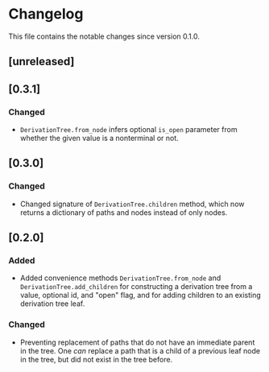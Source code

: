# Changelog

This file contains the notable changes since version 0.1.0.

## [unreleased]

## [0.3.1]

### Changed

- `DerivationTree.from_node` infers optional `is_open` parameter from whether the given
  value is a nonterminal or not.
 
## [0.3.0]

### Changed

- Changed signature of `DerivationTree.children` method, which now returns a dictionary
  of paths and nodes instead of only nodes.

## [0.2.0]

### Added

- Added convenience methods `DerivationTree.from_node` and `DerivationTree.add_children`
  for constructing a derivation tree from a value, optional id, and "open" flag, and
  for adding children to an existing derivation tree leaf.

### Changed

- Preventing replacement of paths that do not have an immediate parent in the tree.
  One *can* replace a path that is a child of a previous leaf node in the tree, but
  did not exist in the tree before.

